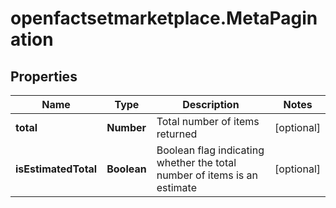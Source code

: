 # openfactsetmarketplace.MetaPagination

## Properties

Name | Type | Description | Notes
------------ | ------------- | ------------- | -------------
**total** | **Number** | Total number of items returned | [optional] 
**isEstimatedTotal** | **Boolean** | Boolean flag indicating whether the total number of items is an estimate | [optional] 


